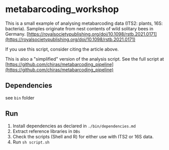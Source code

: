 # metabarcoding_workshop

This is a small example of analysing metabarcoding data (ITS2: plants, 16S: bacteria). Samples originate from nest contents of wild solitary bees in Germany. [https://royalsocietypublishing.org/doi/10.1098/rstb.2021.0171](https://royalsocietypublishing.org/doi/10.1098/rstb.2021.0171)

If you use this script, consider citing the article above.

This is also a "simplified" version of the analysis script. See the full script at [https://github.com/chiras/metabarcoding_pipeline](https://github.com/chiras/metabarcoding_pipeline)

## Dependencies
see ```bin``` folder

## Run

1) Install dependencies as declared in ```./bin/dependencies.md```
2) Extract reference libraries in ```DBs```
3) Check the scripts (Shell and R) for either use with ITS2 or 16S data.
4) Run ```sh script.sh``` 
